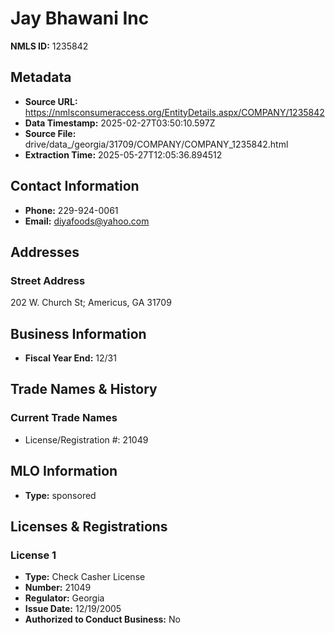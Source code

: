 # Jay Bhawani Inc

**NMLS ID:** 1235842

## Metadata
- **Source URL:** https://nmlsconsumeraccess.org/EntityDetails.aspx/COMPANY/1235842
- **Data Timestamp:** 2025-02-27T03:50:10.597Z
- **Source File:** drive/data_/georgia/31709/COMPANY/COMPANY_1235842.html
- **Extraction Time:** 2025-05-27T12:05:36.894512

## Contact Information
- **Phone:** 229-924-0061
- **Email:** diyafoods@yahoo.com

## Addresses
### Street Address
202 W. Church St; Americus, GA 31709

## Business Information
- **Fiscal Year End:** 12/31

## Trade Names & History
### Current Trade Names
- License/Registration #: 21049

## MLO Information
- **Type:** sponsored

## Licenses & Registrations

### License 1
- **Type:** Check Casher License
- **Number:** 21049
- **Regulator:** Georgia
- **Issue Date:** 12/19/2005
- **Authorized to Conduct Business:** No

